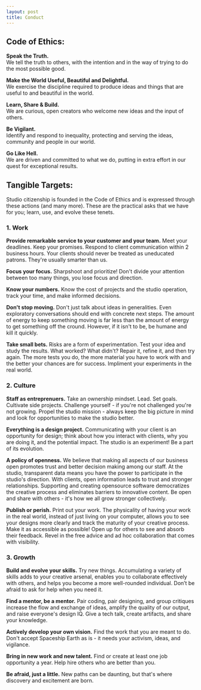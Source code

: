 ```yaml
---
layout: post
title: Conduct
---
```


## Code of Ethics:  
**Speak the Truth.** 	
We tell the truth to others, with the intention and in the way of trying to do the most possible good.  

**Make the World Useful, Beautiful and Delightful.** 	
We exercise the discipline required to produce ideas and things that are useful to and beautiful in the world. 

**Learn, Share & Build.** 	
We are curious, open creators who welcome new ideas and the input of others.  

**Be Vigilant.** 	
Identify and respond to inequality, protecting and serving the ideas, community and people in our world.  

**Go Like Hell.** 	
We are driven and committed to what we do, putting in extra effort in our quest for exceptional results.


## Tangible Targets:
Studio citizenship is founded in the Code of Ethics and is expressed through these actions (and many more). These are the practical asks that we have for you; learn, use, and evolve these tenets.

### 1. Work

**Provide remarkable service to your customer and your team.** 
Meet your deadlines. Keep your promises. Respond to client communication within 2 business hours. Your clients should never be treated as uneducated patrons. They're usually smarter than us.

**Focus your focus.**
Sharpshoot and prioritize! Don't divide your attention between too many things, you lose focus and direction.

**Know your numbers.** 
Know the cost of projects and the studio operation, track your time, and make informed decisions.

**Don't stop moving.**
Don't just talk about ideas in generalities. Even exploratory conversations should end with concrete next steps. The amount of energy to keep something moving is far less than the amount of energy to get something off the cround. However, if it isn't to be, be humane and kill it quickly. 

**Take small bets.** Risks are a form of experimentation. Test your idea and study the results. What worked? What didn't? Repair it, refine it, and then try again. The more tests you do, the more material you have to work with and the better your chances are for success. Impliment your experiments in the real world.


### 2. Culture

**Staff as entreprenuers.** Take an ownership mindset. Lead. Set goals. Cultivate side projects. Challenge yourself - if you're not challenged you're not growing. Propel the studio mission - always keep the big picture in mind and look for opportunities to make the studio better.  

**Everything is a design project.** 
Communicating with your client is an opportunity for design; think about how you interact with clients, why you are doing it, and the potential impact. The studio is an experiment! Be a part of its evolution.

**A policy of openness.** We believe that making all aspects of our business open promotes trust and better decision making among our staff. At the studio, transparent data means you have the power to participate in the studio's direction. With clients, open information leads to trust and stronger relationships. Supporting and creating opensource software democratizes the creative process and eliminates barriers to innovative content. Be open and share with others - it's how we all grow stronger collectively. 

**Publish or perish.** Print out your work. The physicality of having your work in the real world, instead of just living on your computer, allows you to see your designs more clearly and track the maturity of your creative process. Make it as accessible as possible! Open up for others to see and absorb their feedback. Revel in the free advice and ad hoc collaboration that comes with visibility. 

### 3. Growth

**Build and evolve your skills.** Try new things. Accumulating a variety of skills adds to your creative arsenal, enables you to collaborate effectively with others, and helps you become a more well-rounded individual. Don’t be afraid to ask for help when you need it.

**Find a mentor, be a mentor.** Pair coding, pair designing, and group critiques increase the flow and exchange of ideas, amplify the quality of our output, and raise everyone's design IQ. Give a tech talk, create artifacts, and share your knowledge. 

**Actively develop your own vision.** Find the work that you are meant to do. Don't accept Spaceship Earth as is - it needs your activism, ideas, and vigilance. 

**Bring in new work and new talent.** Find or create at least one job opportunity a year. Help hire others who are better than you.

**Be afraid, just a little.** New paths can be daunting, but that's where discovery and excitement are born. 

